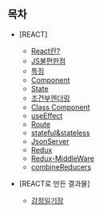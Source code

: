 ## 목차

- [REACT]


  -  [React란?](https://github.com/HEECHANG96/TIL/blob/main/React/React%EB%9E%80%3F/React%EB%9E%80%3F.md)
  -  [JS불편한점](https://github.com/HEECHANG96/TIL/blob/main/React/JS%EB%B6%88%ED%8E%B8%ED%95%9C%EC%A0%90/JS%EB%B6%88%ED%8E%B8%ED%95%9C%EC%A0%90.md)
  -  [특징](https://github.com/HEECHANG96/TIL/blob/main/React/Characteristic/Characteristic.md)
  -  [Component](https://github.com/HEECHANG96/TIL/blob/main/React/Component/Component.md)
  -  [State](https://github.com/HEECHANG96/TIL/blob/main/React/State/State.md)
  -  [조건부렌더링](https://github.com/HEECHANG96/TIL/blob/main/React/%EC%A1%B0%EA%B1%B4%EB%B6%80%EB%A0%8C%EB%8D%94%EB%A7%81/%EC%A1%B0%EA%B1%B4%EB%B6%80%EB%A0%8C%EB%8D%94%EB%A7%81.md)
  -  [Class Component](https://github.com/HEECHANG96/TIL/blob/main/React/ClassComponent/ClassComponent.md)
  -  [useEffect](https://github.com/HEECHANG96/TIL/blob/main/React/useEffect/useEffect.md)
  -  [Route](https://github.com/HEECHANG96/TIL/blob/main/React/Route/Route.md)
  -  [stateful&stateless](https://github.com/HEECHANG96/TIL/blob/main/React/stateful%26stateless/stateful%26stateless.md)
  -  [JsonServer](https://github.com/HEECHANG96/TIL/blob/main/React/JsonServer/JsonServer.md)
  -  [Redux](https://github.com/HEECHANG96/TIL/blob/main/React/Redux/Redux.md)
  -  [Redux-MiddleWare](https://github.com/HEECHANG96/TIL/blob/main/React/Redux-MiddleWare/Redux-MiddleWare.md)
  -  [combineReducers](https://github.com/HEECHANG96/TIL/blob/main/React/combineReducers/combineReducers.md)


- [REACT로 만든 결과물]


  -  [감정일기장](https://heechang-diary-project.web.app)
